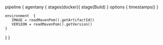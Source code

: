 pipeline {
   agentany { 
   stages(docker){
       stage(Build)
    }
    options {
         timestamps()
    }
    
    environment  {
       IMAGE = readMavenPom().getArtifactId()
       VERSION = readMavenPom().getVersion()
    }
  }
}
